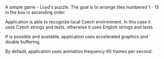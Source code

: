 A simple game - Loyd's puzzle. The goal is to arrange tiles numbered 1 - 15 in the box in ascending order.

Application is able to recognize local Czech environment. In this case  it uses Czech strings and texts, otherwise it uses English strings and texts

If is possible and available, application uses accelerated graphics and double buffering.

By default, application uses animation frequency 60 frames per second.
